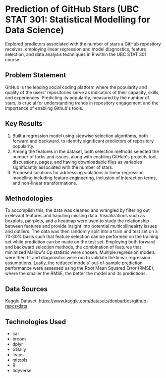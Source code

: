 # Prediction of GitHub Stars (UBC STAT 301: Statistical Modelling for Data Science)

Explored predictors associated with the number of stars a GitHub repository receives, employing linear regression and model diagnostics, feature selection, and data analysis techniques in R within the UBC STAT 301 course. 


## Problem Statement <!--- do not change this line -->

GitHub is the leading social coding platform where the popularity and quality of the users' repositories serve as indicators of their capacity, skills, and experiences. Predicting its popularity, measured by the number of stars, is crucial for understanding trends in repository engagement and the importance of enabling Github's tools. 


## Key Results <!--- do not change this line -->

1. Built a regression model using stepwise selection algorithms, both forward and backward, to identify significant predictors of repository popularity. 
2. Among the features in the dataset, both selection methods selected the number of forks and issues, along with enabling GitHub's projects tool, discussions, pages, and having downloadable files as variables significantly associated with the number of stars.
3. Proposed solutions for addressing violations in linear regression modelling including feature engineering, inclusion of interaction terms, and non-linear transformations. 

## Methodologies <!--- do not change this line -->

To accomplish this, the data was cleaned and wrangled by filtering out irrelevant features and handling missing data. Visualizations such as boxplots, pairplots, and a heatmap were used to study the relationship between features and provide insight into potential multicollineairty issues and outliers. The data was then randomly split into a train and test set on a 70-30% basis such that feature selection can be performed on the training set while prediction can be made on the test set. Employing both forward and backward selection methods, the combination of features that minimized Mallow's Cp statistic were chosen. Multiple regression models were then fit and diagnoisitcs were run to validate the linear regression assumptions. Lastly, the reduced models' out-of-sample prediction performance were assessed using the Root Mean Squared Error (RMSE), where the smaller the RMSE, the better the model and its predictions.

## Data Sources <!--- do not change this line -->

Kaggle Dataset: https://www.kaggle.com/datasets/donbarbos/github-repos/data

## Technologies Used <!--- do not change this line -->

- car
- broom
- dplyr
- GGally
- leaps
- mltools
- R
- tidyverse
